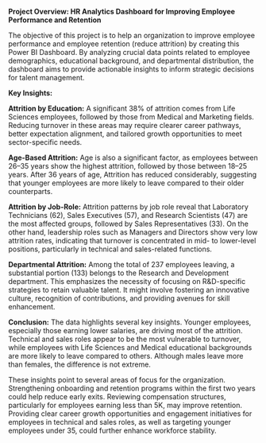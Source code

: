 **Project Overview: HR Analytics Dashboard for Improving Employee Performance and Retention**

The objective of this project is to help an organization to improve employee performance and employee retention (reduce attrition) by creating this Power BI Dashboard.
By analyzing crucial data points related to employee demographics, educational background, and departmental distribution, the dashboard aims to provide actionable insights 
to inform strategic decisions for talent management.

**Key Insights:**

**Attrition by Education:** A significant 38% of attrition comes from Life Sciences employees, followed by those from Medical and Marketing fields. 
Reducing turnover in these areas may require clearer career pathways, better expectation alignment, and tailored growth opportunities to meet sector-specific needs.  

**Age-Based Attrition:** Age is also a significant factor, as employees between 26–35 years show the highest attrition, followed by those between 18–25 years. After 36 years of age,
Attrition has reduced considerably, suggesting that younger employees are more likely to leave compared to their older counterparts.

**Attrition by Job-Role:** Attrition patterns by job role reveal that Laboratory Technicians (62), Sales Executives (57), and Research Scientists (47) are the most affected groups,
followed by Sales Representatives (33). On the other hand, leadership roles such as Managers and Directors show very low attrition rates, 
indicating that turnover is concentrated in mid- to lower-level positions, particularly in technical and sales-related functions.


**Departmental Attrition:** Among the total of 237 employees leaving, a substantial portion (133) belongs to the Research and Development department. This emphasizes the 
necessity of focusing on R&D-specific strategies to retain valuable talent. It might involve fostering an innovative culture, recognition of contributions, 
and providing avenues for skill enhancement.


**Conclusion:** 
The data highlights several key insights. Younger employees, especially those earning lower salaries, are driving most of the attrition.
Technical and sales roles appear to be the most vulnerable to turnover, while employees with Life Sciences and Medical educational backgrounds 
are more likely to leave compared to others. Although males leave more than females, the difference is not extreme.

These insights point to several areas of focus for the organization. Strengthening onboarding and retention programs within the first two years 
could help reduce early exits. Reviewing compensation structures, particularly for employees earning less than 5K, may improve retention. 
Providing clear career growth opportunities and engagement initiatives for employees in technical and sales roles, as well as targeting younger employees under 35,
could further enhance workforce stability.

